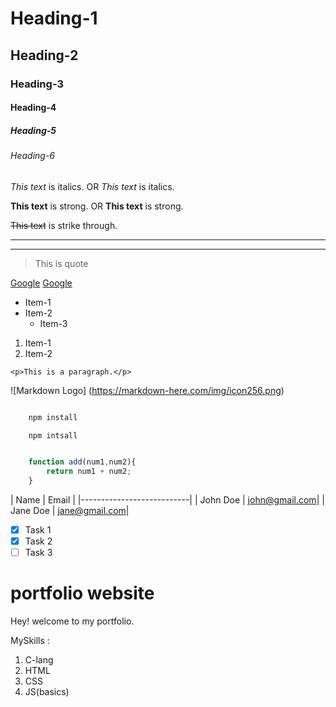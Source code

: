 <!-- Headings -->
# Heading-1
## Heading-2
### Heading-3
#### Heading-4
##### Heading-5
###### Heading-6

<!-- Italics -->
*This text* is italics.
        OR
_This text_ is italics.

<!-- Strong -->
**This text** is strong.
        OR
__This text__ is strong.

<!-- Strikethrough -->
~~This text~~ is strike through.

<!-- Horizontal Rule -->
---
___

<!-- Blockquote -->
> This is quote

<!-- Links -->
[Google](http://google.com)
[Google](http://google.com "Google Link")

<!-- UL -->
* Item-1
* Item-2
    * Item-3

<!-- OL -->
1. Item-1
1. Item-2

<!-- Inline code block -->
`<p>This is a paragraph.</p>`

<!-- Image -->
![Markdown Logo]
(https://markdown-here.com/img/icon256.png)

<!-- Github markdowns -->

<!-- Code Blocks -->

``` bash

    npm install

    npm intsall
```

```javascript

    function add(num1,num2){
        return num1 + num2;
    }
```

<!-- Tables -->

|   Name	|     Email     |
|---------------------------|
| John Doe	| john@gmail.com|
| Jane Doe	| jane@gmail.com|

<!-- Task List -->

*[x] Task 1
*[x] Task 2
*[ ] Task 3

# portfolio website

Hey! welcome to my portfolio.

MySkills :
1. C-lang
2. HTML
3. CSS
4. JS(basics)
 